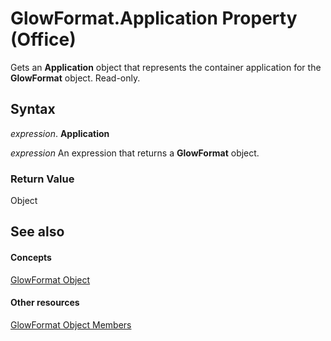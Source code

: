 
# GlowFormat.Application Property (Office)

Gets an  **Application** object that represents the container application for the **GlowFormat** object. Read-only.


## Syntax

 _expression_. **Application**

 _expression_ An expression that returns a **GlowFormat** object.


### Return Value

Object


## See also


#### Concepts


[GlowFormat Object](b89e2245-e3a4-4a8c-cd4f-86396ad71a5b.md)
#### Other resources


[GlowFormat Object Members](8d12e270-0b8b-930b-9c74-694b02a3a228.md)